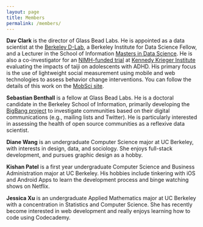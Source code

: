 ```yaml
---
layout: page
title: Members
permalink: /members/
---
```


**Dav Clark** is the director of Glass Bead Labs. He is appointed as a data
scientist at the [Berkeley D-Lab](http://dlab.berkeley.edu), a Berkeley
Institute for Data Science Fellow, and a Lecturer in the School of Information
[Masters in Data Science](http://datascience.berkeley.edu). He is also a
co-investigator for an [NIMH-funded
trial](http://clinicaltrials.gov/show/NCT02234557) at [Kennedy Krieger
Institute](http://www.kennedykrieger.org/research-training/movement-based-mindfulness-training-children-adhd-feasibility-study)
evaluating the impacts of taiji on adolescents with ADHD. His primary focus is
the use of lightweight social measurement using mobile and web technologies to
assess behavior change interventions. You can follow the details of this work on
the [MobSci site](https://mobsci.dlab.berkeley.edu).

**Sebastian Benthall** is a fellow at Glass Bead Labs. He is a
doctoral candidate in the Berkeley School of Information, primarily
developing the [BigBang project](https://github.com/sbenthall/BigBang)
to investigate communities based on their digital communications (e.g.,
mailing lists and Twitter). He is particularly interested in assessing
the health of open source communities as a reflexive data scientist.

**Diane Wang** is an undergraduate Computer Science major at UC Berkeley, with interests in design, data, and sociology. She enjoys full-stack development, and pursues graphic design as a hobby.

**Kishan Patel** is a first year undergraduate Computer Science and Business Administration major at UC Berkeley.  His hobbies include tinkering with iOS and Android Apps to learn the development process and binge watching shows on Netflix.

**Jessica Xu** is an undergraduate Applied Mathematics major at UC Berkeley with a concentration in Statistics and Computer Science. She has recently become interested in web development and really enjoys learning how to code using Codecademy.  
